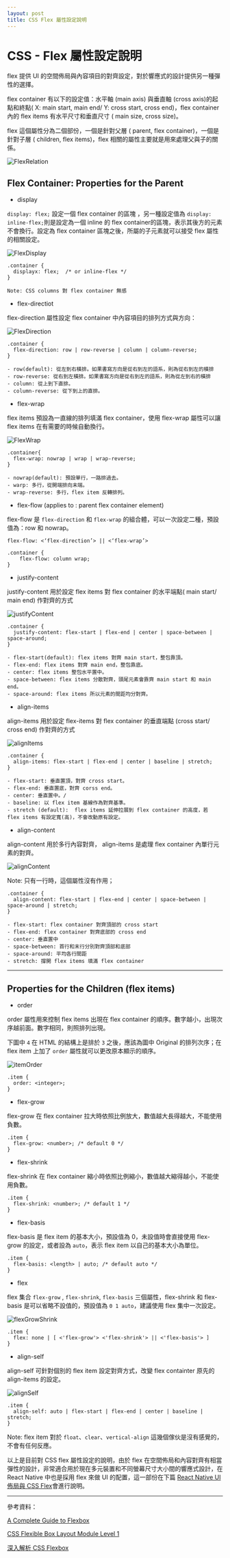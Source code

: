 ```yaml
---
layout: post
title: CSS Flex 屬性設定說明
---
```

# CSS - Flex 屬性設定說明

flex 提供 UI 的空間佈局與內容項目的對齊設定，對於響應式的設計提供另一種彈性的選擇。

flex container 有以下的設定值：水平軸 (main axis) 與垂直軸 (cross axis)的起點和終點( X: main start, main end/ Y: cross start, cross end)，flex container 內的 flex items 有水平尺寸和垂直尺寸 ( main size, cross size)。

flex 這個屬性分為二個部份，一個是針對父層 ( parent, flex container)，一個是針對子層 ( children, flex items)，flex 相關的屬性主要就是用來處理父與子的關係。

![FlexRelation](/assets/2015-12-24/containerItems.jpg)

## Flex Container: Properties for the Parent

- display

`display: flex;` 設定一個 flex container 的區塊 ，另一種設定值為 `display: inline-flex;`則是設定為一個 inline 的 flex container的區塊，表示其後方的元素不會換行。設定為 flex container 區塊之後，所屬的子元素就可以接受 flex 屬性的相關設定。

![FlexDisplay](/assets/2015-12-24/flex-display.jpg)

```
.container {
  displayx: flex;  /* or inline-flex */
}

Note: CSS columns 對 flex container 無感
```

- flex-directiot

flex-direction 屬性設定 flex container 中內容項目的排列方式與方向：

![FlexDirection](/assets/2015-12-24/flex-direction.jpg)


```
.container {
  flex-direction: row | row-reverse | column | column-reverse;
}

- row(default): 從左到右橫排。如果書寫方向是從右到左的語系，則為從右到左的橫排
- row-reverse: 從右到左橫排。如果書寫方向是從右到左的語系，則為從左到右的橫排
- column: 從上到下直排。
- column-reverse: 從下到上的直排。
```

- flex-wrap

flex items 預設為一直線的排列填滿 flex container，使用 flex-wrap 屬性可以讓 flex items 在有需要的時候自動換行。

![FlexWrap](/assets/2015-12-24/flex-wrap.jpg)


```
.container{
  flex-wrap: nowrap | wrap | wrap-reverse;
}

- nowrap(default): 預設單行，一路排過去。
- warp: 多行，從開端排向末端。
- wrap-reverse: 多行，flex item 反轉排列。
```

- flex-flow (applies to : parent flex container element)

flex-flow 是 `flex-direction` 和 `flex-wrap` 的組合體，可以一次設定二種，預設值為：row 和 nowrap。

```
flex-flow: <‘flex-direction’> || <‘flex-wrap’>

.container {
	flex-flow: column wrap;
}
```

- justify-content

justify-content 用於設定 flex items 對 flex container 的水平端點( main start/ main end) 作對齊的方式

![justifyContent](/assets/2015-12-24/justify-content.jpg)

```
.container {
  justify-content: flex-start | flex-end | center | space-between | space-around;
}

- flex-start(default): flex items 對齊 main start，整包靠頂。
- flex-end: flex items 對齊 main end，整包靠底。
- center: flex items 整包水平置中。
- space-between: flex items 分散對齊，頭尾元素會靠齊 main start 和 main end。
- space-around: flex items 所以元素的間距均分對齊。
```

- align-items

align-items 用於設定 flex-items 對 flex container 的垂直端點 (cross start/ cross end) 作對齊的方式

![alignItems](/assets/2015-12-24/align-items.jpg)

```
.container {
  align-items: flex-start | flex-end | center | baseline | stretch;
}

- flex-start: 垂直置頂，對齊 cross start。
- flex-end: 垂直置底，對齊 corss end。
- center: 垂直置中。/
- baseline: 以 flex item 基線作為對齊基準。
- stretch (default):  flex items 延伸拉展到 flex container 的高度，若 flex items 有設定寬(高)，不會改動原有設定。
```

- align-content

align-content 用於多行內容對齊， align-items 是處理 flex container 內單行元素的對齊。

![alignContent](/assets/2015-12-24/align-content.jpg)

Note: 只有一行時，這個屬性沒有作用；

```
.container {
  align-content: flex-start | flex-end | center | space-between | space-around | stretch;
}

- flex-start: flex container 對齊頂部的 cross start
- flex-end: flex container 對齊底部的 cross end
- center: 垂直置中
- space-between: 首行和末行分別對齊頂部和底部
- space-around: 平均各行間距
- stretch: 撐開 flex items 填滿 flex container
```

-----------------------------------------

## Properties for the Children (flex items)

- order

order 屬性用來控制 flex items 出現在 flex container 的順序。數字越小，出現次序越前面。數字相同，則照排列出現。

下圖中 `4` 在 HTML 的結構上是排於 `3` 之後，應該為圖中 Original 的排列次序；在 flex item 上加了 `order` 屬性就可以更改原本顯示的順序。

![itemOrder](/assets/2015-12-24/item-order.jpg)

```
.item {
  order: <integer>;
}
```

- flex-grow

flex-grow 在 flex container 拉大時依照比例放大，數值越大長得越大，不能使用負數。

```
.item {
  flex-grow: <number>; /* default 0 */
}
```

- flex-shrink

flex-shrink 在 flex container 縮小時依照比例縮小，數值越大縮得越小，不能使用負數。

```
.item {
  flex-shrink: <number>; /* default 1 */
}
```

- flex-basis

flex-basis 是 flex item 的基本大小，預設值為 0，未設值時會直接使用 flex-grow 的設定，或者設為 `auto`，表示 flex item 以自己的基本大小為單位。

```
.item {
  flex-basis: <length> | auto; /* default auto */
}
```

- flex

flex 集合 `flex-grow` , `flex-shrink`, `flex-basis` 三個屬性，flex-shrink 和 flex-basis 是可以省略不設值的，預設值為 `0 1 auto`，建議使用 flex 集中一次設定。

![flexGrowShrink](/assets/2015-12-24/flex-grow-shrink.jpg)

```
.item {
  flex: none | [ <'flex-grow'> <'flex-shrink'> || <'flex-basis'> ]
}
```

- align-self

align-self 可針對個別的 flex item 設定對齊方式，改變 flex containter 原先的 align-items 的設定。

![alignSelf](/assets/2015-12-24/align-self.jpg)

```
.item {
  align-self: auto | flex-start | flex-end | center | baseline | stretch;
}
```

Note: flex item 對於 `float`、`clear`、`vertical-align` 這幾個傢伙是沒有感覺的，不會有任何反應。

以上是目前對 CSS flex 屬性設定的說明，由於 flex 在空間佈局和內容對齊有相當彈性的設計，非常適合用於現在多元裝置和不同螢幕尺寸大小間的響應式設計，在 React Native 中也是採用 flex 來做 UI 的配置，這一部份在下篇 [React Native UI 佈局與 CSS Flex](/2015/12/25/React-Native-Flex.html)會進行說明。

-------------------------

參考資料：

[A Complete Guide to Flexbox](https://css-tricks.com/snippets/css/a-guide-to-flexbox/)

[CSS Flexible Box Layout Module Level 1](http://www.w3.org/TR/css3-flexbox/#box-model)

[深入解析 CSS Flexbox](http://www.oxxostudio.tw/articles/201501/css-flexbox.html)
